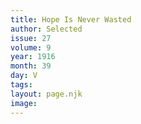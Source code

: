 ```yaml
---
title: Hope Is Never Wasted
author: Selected
issue: 27
volume: 9
year: 1916
month: 39
day: V
tags:
layout: page.njk
image:
---
```


